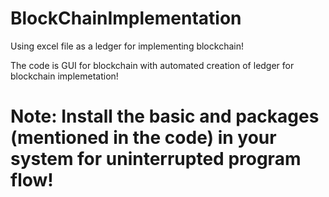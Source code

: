 # BlockChainImplementation
Using excel file as a ledger for implementing blockchain!

The code is GUI for blockchain with automated creation of ledger for blockchain implemetation!

# Note: Install the basic and packages (mentioned in the code) in your system for uninterrupted program flow!
